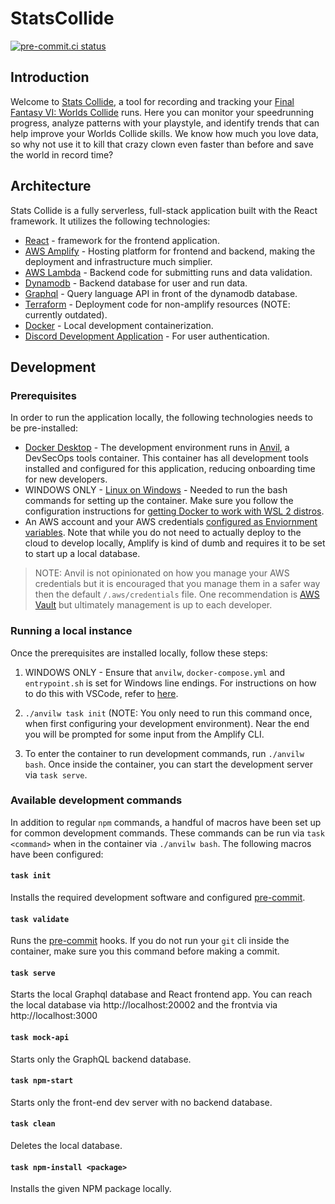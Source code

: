# StatsCollide

[![pre-commit.ci status](https://results.pre-commit.ci/badge/github/bstascavage/ff6wc-stats/main.svg)](https://results.pre-commit.ci/latest/github/bstascavage/ff6wc-stats/main)

## Introduction

Welcome to [Stats Collide](https://statscollide.com/), a tool for recording and tracking your [Final Fantasy VI: Worlds Collide](https://ff6wc.com/) runs. Here you can monitor your speedrunning progress, analyze patterns with your playstyle, and identify trends that can help improve your Worlds Collide skills. We know how much you love data, so why not use it to kill that crazy clown even faster than before and save the world in record time?

## Architecture

Stats Collide is a fully serverless, full-stack application built with the React framework. It utilizes the following technologies:

- [React](https://reactjs.org/) - framework for the frontend application.
- [AWS Amplify](https://aws.amazon.com/amplify/) - Hosting platform for frontend and backend, making the deployment and infrastructure much simplier.
- [AWS Lambda](https://aws.amazon.com/lambda/) - Backend code for submitting runs and data validation.
- [Dynamodb](https://aws.amazon.com/dynamodb/) - Backend database for user and run data.
- [Graphql](https://aws.amazon.com/graphql/) - Query language API in front of the dynamodb database.
- [Terraform](https://www.terraform.io/) - Deployment code for non-amplify resources (NOTE: currently outdated).
- [Docker](https://www.docker.com/) - Local development containerization.
- [Discord Development Application](https://discord.com/developers/docs/intro) - For user authentication.

## Development

### Prerequisites

In order to run the application locally, the following technologies needs to be pre-installed:

- [Docker Desktop](https://www.docker.com/products/docker-desktop/) - The development environment runs in [Anvil](https://github.com/saic-oss/anvil), a DevSecOps tools container. This container has all development tools installed and configured for this application, reducing onboarding time for new developers.
- WINDOWS ONLY - [Linux on Windows](https://docs.microsoft.com/en-us/windows/wsl/install) - Needed to run the bash commands for setting up the container. Make sure you follow the configuration instructions for [getting Docker to work with WSL 2 distros](https://docs.docker.com/desktop/windows/wsl/).
- An AWS account and your AWS credentials [configured as Enviornment variables](https://docs.aws.amazon.com/cli/latest/userguide/cli-configure-envvars.html). Note that while you do not need to actually deploy to the cloud to develop locally, Amplify is kind of dumb and requires it to be set to start up a local database.

> NOTE: Anvil is not opinionated on how you manage your AWS credentials but it is encouraged that you manage them in a safer way then the default `/.aws/credentials` file. One recommendation is [AWS Vault](https://github.com/99designs/aws-vault) but ultimately management is up to each developer.

### Running a local instance

Once the prerequisites are installed locally, follow these steps:

1. WINDOWS ONLY - Ensure that `anvilw`, `docker-compose.yml` and `entrypoint.sh` is set for Windows line endings. For instructions on how to do this with VSCode, refer to [here](https://ztirom.at/2016/01/resolving-binbashm-bad-interpreter-when-writing-a-shellscript-on-windows-with-vs-code-and-run-it-on-linux/).
1. `./anvilw task init` (NOTE: You only need to run this command once, when first configuring your development environment). Near the end you will be prompted for some input from the Amplify CLI.

1. To enter the container to run development commands, run `./anvilw bash`. Once inside the container, you can start the development server via `task serve`.

### Available development commands

In addition to regular `npm` commands, a handful of macros have been set up for common development commands. These commands can be run via `task <command>` when in the container via `./anvilw bash`. The following macros have been configured:

#### `task init`

Installs the required development software and configured [pre-commit](https://pre-commit.com/).

#### `task validate`

Runs the [pre-commit](https://pre-commit.com/) hooks. If you do not run your `git` cli inside the container, make sure you this command before making a commit.

#### `task serve`

Starts the local Graphql database and React frontend app. You can reach the local database via http://localhost:20002 and the frontvia via http://localhost:3000

#### `task mock-api`

Starts only the GraphQL backend database.

#### `task npm-start`

Starts only the front-end dev server with no backend database.

#### `task clean`

Deletes the local database.

#### `task npm-install <package>`

Installs the given NPM package locally.
